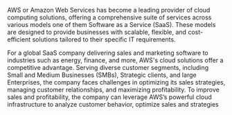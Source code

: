 AWS or Amazon Web Services has become a leading provider of cloud computing solutions, offering a comprehensive suite of services across various models one of them Software as a Service (SaaS). These models are designed to provide businesses with scalable, flexible, and cost-efficient solutions tailored to their specific IT requirements.

For a global SaaS company delivering sales and marketing software to industries such as energy, finance, and more, AWS's cloud solutions offer a competitive advantage. Serving diverse customer segments, including Small and Medium Businesses (SMBs), Strategic clients, and large Enterprises, the company faces challenges in optimizing its sales strategies, managing customer relationships, and maximizing profitability.
To improve sales and profitability, the company can leverage AWS’s powerful cloud infrastructure to analyze customer behavior, optimize sales and strategies
